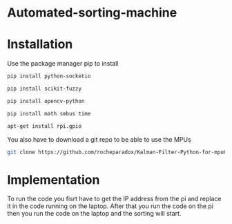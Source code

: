 # Automated-sorting-machine

# Installation
Use the package manager pip to install
```bash
pip install python-socketio
```
```bash
pip install scikit-fuzzy
```
```bash
pip install opencv-python
```
```bash
pip install math smbus time
```
```bash
apt-get install rpi.gpio
```
You also have to download a git repo to be able to use the MPUs
```bash
git clone https://github.com/rocheparadox/Kalman-Filter-Python-for-mpu6050.git
```
# Implementation
To run the code you fisrt have to get the IP address from the pi and replace it in the code running on the laptop. After that you run the code on the pi then you run the code on the laptop and the sorting will start.





